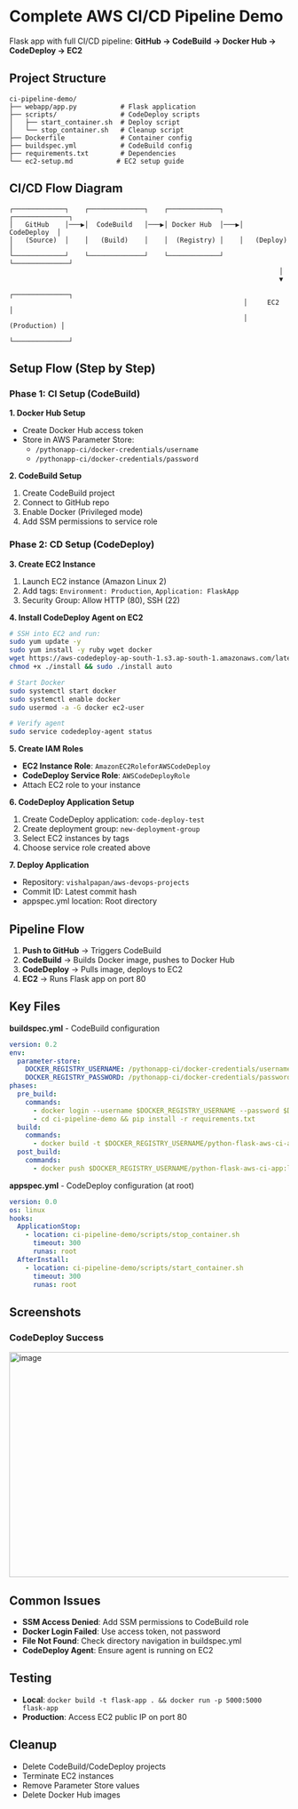 # Complete AWS CI/CD Pipeline Demo

Flask app with full CI/CD pipeline: **GitHub → CodeBuild → Docker Hub → CodeDeploy → EC2**

## Project Structure
```
ci-pipeline-demo/
├── webapp/app.py           # Flask application
├── scripts/                # CodeDeploy scripts
│   ├── start_container.sh  # Deploy script
│   └── stop_container.sh   # Cleanup script
├── Dockerfile              # Container config
├── buildspec.yml           # CodeBuild config
├── requirements.txt        # Dependencies
└── ec2-setup.md           # EC2 setup guide
```

## CI/CD Flow Diagram

```
┌─────────────┐    ┌──────────────┐    ┌─────────────┐    ┌──────────────┐
│   GitHub    │───▶│  CodeBuild   │───▶│ Docker Hub  │───▶│  CodeDeploy  │
│   (Source)  │    │   (Build)    │    │  (Registry) │    │   (Deploy)   │
└─────────────┘    └──────────────┘    └─────────────┘    └──────────────┘
                                                                    │
                                                                    ▼
                                                           ┌──────────────┐
                                                           │     EC2      │
                                                           │ (Production) │
                                                           └──────────────┘
```

## Setup Flow (Step by Step)

### Phase 1: CI Setup (CodeBuild)

**1. Docker Hub Setup**
- Create Docker Hub access token
- Store in AWS Parameter Store:
  - `/pythonapp-ci/docker-credentials/username`
  - `/pythonapp-ci/docker-credentials/password`

**2. CodeBuild Setup**
1. Create CodeBuild project
2. Connect to GitHub repo
3. Enable Docker (Privileged mode)
4. Add SSM permissions to service role

### Phase 2: CD Setup (CodeDeploy)

**3. Create EC2 Instance**
1. Launch EC2 instance (Amazon Linux 2)
2. Add tags: `Environment: Production`, `Application: FlaskApp`
3. Security Group: Allow HTTP (80), SSH (22)

**4. Install CodeDeploy Agent on EC2**
```bash
# SSH into EC2 and run:
sudo yum update -y
sudo yum install -y ruby wget docker
wget https://aws-codedeploy-ap-south-1.s3.ap-south-1.amazonaws.com/latest/install
chmod +x ./install && sudo ./install auto

# Start Docker
sudo systemctl start docker
sudo systemctl enable docker
sudo usermod -a -G docker ec2-user

# Verify agent
sudo service codedeploy-agent status
```

**5. Create IAM Roles**
- **EC2 Instance Role**: `AmazonEC2RoleforAWSCodeDeploy`
- **CodeDeploy Service Role**: `AWSCodeDeployRole`
- Attach EC2 role to your instance

**6. CodeDeploy Application Setup**
1. Create CodeDeploy application: `code-deploy-test`
2. Create deployment group: `new-deployment-group`
3. Select EC2 instances by tags
4. Choose service role created above

**7. Deploy Application**
- Repository: `vishalpapan/aws-devops-projects`
- Commit ID: Latest commit hash
- appspec.yml location: Root directory

## Pipeline Flow

1. **Push to GitHub** → Triggers CodeBuild
2. **CodeBuild** → Builds Docker image, pushes to Docker Hub
3. **CodeDeploy** → Pulls image, deploys to EC2
4. **EC2** → Runs Flask app on port 80

## Key Files

**buildspec.yml** - CodeBuild configuration
```yaml
version: 0.2
env:
  parameter-store:
    DOCKER_REGISTRY_USERNAME: /pythonapp-ci/docker-credentials/username
    DOCKER_REGISTRY_PASSWORD: /pythonapp-ci/docker-credentials/password
phases:
  pre_build:
    commands:
      - docker login --username $DOCKER_REGISTRY_USERNAME --password $DOCKER_REGISTRY_PASSWORD
      - cd ci-pipeline-demo && pip install -r requirements.txt
  build:
    commands:
      - docker build -t $DOCKER_REGISTRY_USERNAME/python-flask-aws-ci-app:latest .
  post_build:
    commands:
      - docker push $DOCKER_REGISTRY_USERNAME/python-flask-aws-ci-app:latest
```

**appspec.yml** - CodeDeploy configuration (at root)
```yaml
version: 0.0
os: linux
hooks:
  ApplicationStop:
    - location: ci-pipeline-demo/scripts/stop_container.sh
      timeout: 300
      runas: root
  AfterInstall:
    - location: ci-pipeline-demo/scripts/start_container.sh
      timeout: 300
      runas: root
```

## Screenshots

### CodeDeploy Success
<img width="975" height="405" alt="image" src="https://github.com/user-attachments/assets/53fffab5-a681-4602-a67c-6dbd42fabb59" />


## Common Issues
- **SSM Access Denied**: Add SSM permissions to CodeBuild role
- **Docker Login Failed**: Use access token, not password
- **File Not Found**: Check directory navigation in buildspec.yml
- **CodeDeploy Agent**: Ensure agent is running on EC2

## Testing
- **Local**: `docker build -t flask-app . && docker run -p 5000:5000 flask-app`
- **Production**: Access EC2 public IP on port 80

## Cleanup
- Delete CodeBuild/CodeDeploy projects
- Terminate EC2 instances
- Remove Parameter Store values
- Delete Docker Hub images
